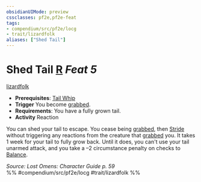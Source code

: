 ```yaml
---
obsidianUIMode: preview
cssclasses: pf2e,pf2e-feat
tags:
- compendium/src/pf2e/locg
- trait/lizardfolk
aliases: ["Shed Tail"]
---
```

# Shed Tail  [R](rules/core-rulebook/chapter-9-playing-the-game.md#Actions "Reaction") *Feat 5*  
[lizardfolk](rules/traits/lizardfolk-b1.md "Lizardfolk Ancestry & Heritage Trait")  

- **Prerequisites**: [Tail Whip](compendium/feats/tail-whip-locg.md)
- **Trigger** You become [grabbed](rules/conditions.md#Grabbed).
- **Requirements**: You have a fully grown tail.
- **Activity** Reaction

You can shed your tail to escape. You cease being [grabbed](rules/conditions.md#Grabbed), then [Stride](rules/actions/stride.md) without triggering any reactions from the creature that [grabbed](rules/conditions.md#Grabbed) you. It takes 1 week for your tail to fully grow back. Until it does, you can't use your tail unarmed attack, and you take a –2 circumstance penalty on checks to [Balance](rules/actions/balance.md).

*Source: Lost Omens: Character Guide p. 59*  
%% #compendium/src/pf2e/locg #trait/lizardfolk %%